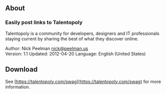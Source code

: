 ## About  
### Easily post links to Talentopoly  

Talentopoly is a community for developers, designers and IT professionals staying current by sharing the best of what they discover online.

Author: Nick Peelman <nick@peelman.us>  
Version: 1.1 
Updated: 2012-04-20 
Language: English (United States)  

## Download  
See [https://talentopoly.com/swag](https://talentopoly.com/swag) for more information.  